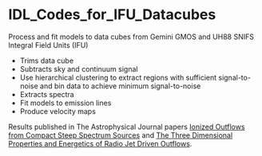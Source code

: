 # IDL_Codes_for_IFU_Datacubes
Process and fit models to data cubes from Gemini GMOS and UH88 SNIFS Integral Field Units (IFU)
- Trims data cube
- Subtracts sky and continuum signal 
- Use hierarchical clustering to extract regions with sufficient signal-to-noise and bin data to achieve minimum signal-to-noise 
- Extracts spectra 
- Fit models to emission lines  
- Produce velocity maps

Results published in The Astrophysical Journal papers [Ionized Outflows from Compact Steep Spectrum Sources](https://arxiv.org/pdf/1306.5237.pdf) and [The Three Dimensional Properties and Energetics of Radio Jet Driven Outflows](https://arxiv.org/pdf/1406.5528.pdf).
